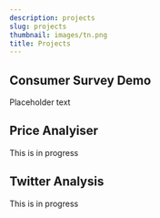 ```yaml
---
description: projects
slug: projects
thumbnail: images/tn.png
title: Projects
---
```


## Consumer Survey Demo

Placeholder text

## Price Analyiser

This is in progress

## Twitter Analysis

This is in progress